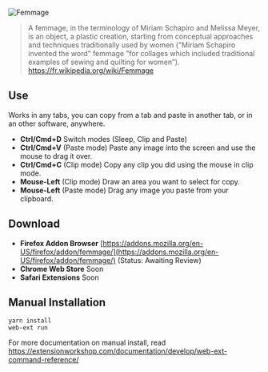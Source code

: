 ![Femmage](https://github.com/nestarz/femmage/blob/master/assets/examples/femmage.jpg?raw=true)

> A femmage, in the terminology of Miriam Schapiro and Melissa Meyer, is an object, a plastic creation, starting from conceptual approaches and techniques traditionally used by women ("Miriam Schapiro invented the word" femmage "for collages which included traditional examples of sewing and quilting for women”). https://fr.wikipedia.org/wiki/Femmage

## Use

Works in any tabs, you can copy from a tab and paste in another tab, or in an other software, anywhere.

- **Ctrl/Cmd+D** Switch modes (Sleep, Clip and Paste)
- **Ctrl/Cmd+V** (Paste mode) Paste any image into the screen and use the mouse to drag it over.
- **Ctrl/Cmd+C** (Clip mode) Copy any clip you did using the mouse in clip mode.
- **Mouse-Left** (Clip mode) Draw an area you want to select for copy.
- **Mouse-Left** (Paste mode) Drag any image you paste from your clipboard.

## Download
- **Firefox Addon Browser** [https://addons.mozilla.org/en-US/firefox/addon/femmage/](https://addons.mozilla.org/en-US/firefox/addon/femmage/)  (Status: Awaiting Review)
- **Chrome Web Store** Soon
- **Safari Extensions** Soon

## Manual Installation

```
yarn install
web-ext run
```

For more documentation on manual install, read https://extensionworkshop.com/documentation/develop/web-ext-command-reference/
